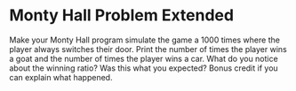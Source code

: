 # Monty Hall Problem Extended
Make your Monty Hall program simulate the game a 1000 times where the player always switches their door. Print the number of times the player wins a goat and the number of times the player wins a car. What do you notice about the winning ratio? Was this what you expected? Bonus credit if you can explain what happened.
